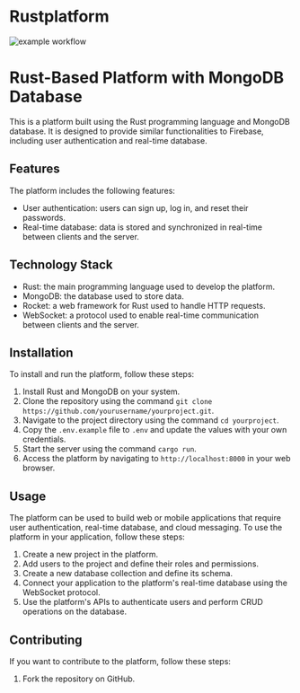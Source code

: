 # Rustplatform
![example workflow](https://github.com/kaiekaie/rustplatform/actions/workflows/rust.yml/badge.svg
)

# Rust-Based Platform with MongoDB Database

This is a platform built using the Rust programming language and MongoDB database. It is designed to provide similar functionalities to Firebase, including user authentication and real-time database.

## Features

The platform includes the following features:

- User authentication: users can sign up, log in, and reset their passwords.
- Real-time database: data is stored and synchronized in real-time between clients and the server.

## Technology Stack

- Rust: the main programming language used to develop the platform.
- MongoDB: the database used to store data.
- Rocket: a web framework for Rust used to handle HTTP requests.
- WebSocket: a protocol used to enable real-time communication between clients and the server.

## Installation

To install and run the platform, follow these steps:

1. Install Rust and MongoDB on your system.
2. Clone the repository using the command `git clone https://github.com/yourusername/yourproject.git`.
3. Navigate to the project directory using the command `cd yourproject`.
4. Copy the `.env.example` file to `.env` and update the values with your own credentials.
5. Start the server using the command `cargo run`.
6. Access the platform by navigating to `http://localhost:8000` in your web browser.

## Usage

The platform can be used to build web or mobile applications that require user authentication, real-time database, and cloud messaging. To use the platform in your application, follow these steps:

1. Create a new project in the platform.
2. Add users to the project and define their roles and permissions.
3. Create a new database collection and define its schema.
4. Connect your application to the platform's real-time database using the WebSocket protocol.
5. Use the platform's APIs to authenticate users and perform CRUD operations on the database.

## Contributing

If you want to contribute to the platform, follow these steps:

1. Fork the repository on GitHub.
